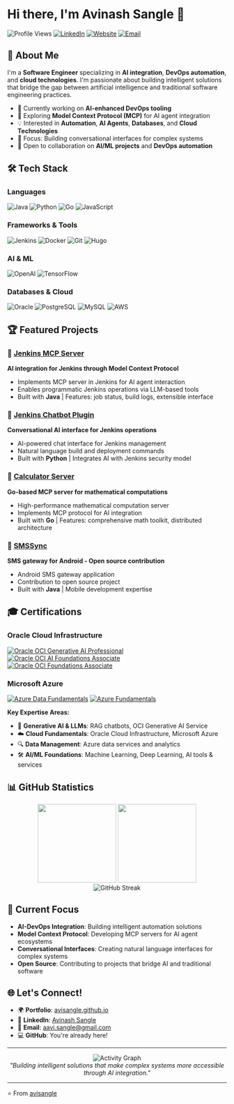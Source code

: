 # Hi there, I'm Avinash Sangle 👋

![Profile Views](https://komarev.com/ghpv/?username=avisangle&color=blue&style=flat-square)
[![LinkedIn](https://img.shields.io/badge/-LinkedIn-blue?style=flat-square&logo=Linkedin&logoColor=white&link=https://www.linkedin.com/in/avinashsangle/)](https://www.linkedin.com/in/avinashsangle/)
[![Website](https://img.shields.io/badge/-Portfolio-orange?style=flat-square&logo=firefox&logoColor=white&link=https://avisangle.github.io/)](https://avisangle.github.io/)
[![Email](https://img.shields.io/badge/-Email-red?style=flat-square&logo=gmail&logoColor=white&link=mailto:aavi.sangle@gmail.com)](mailto:aavi.sangle@gmail.com)

## 🚀 About Me

I'm a **Software Engineer** specializing in **AI integration**, **DevOps automation**, and **cloud technologies**. I'm passionate about building intelligent solutions that bridge the gap between artificial intelligence and traditional software engineering practices.

- 🔭 Currently working on **AI-enhanced DevOps tooling**
- 🌱 Exploring **Model Context Protocol (MCP)** for AI agent integration
- 💡 Interested in **Automation**, **AI Agents**, **Databases**, and **Cloud Technologies**
- 🎯 Focus: Building conversational interfaces for complex systems
- 📍 Open to collaboration on **AI/ML projects** and **DevOps automation**

## 🛠️ Tech Stack

### Languages
![Java](https://img.shields.io/badge/-Java-007396?style=flat-square&logo=java&logoColor=white)
![Python](https://img.shields.io/badge/-Python-3776AB?style=flat-square&logo=python&logoColor=white)
![Go](https://img.shields.io/badge/-Go-00ADD8?style=flat-square&logo=go&logoColor=white)
![JavaScript](https://img.shields.io/badge/-JavaScript-F7DF1E?style=flat-square&logo=javascript&logoColor=black)

### Frameworks & Tools
![Jenkins](https://img.shields.io/badge/-Jenkins-D24939?style=flat-square&logo=jenkins&logoColor=white)
![Docker](https://img.shields.io/badge/-Docker-2496ED?style=flat-square&logo=docker&logoColor=white)
![Git](https://img.shields.io/badge/-Git-F05032?style=flat-square&logo=git&logoColor=white)
![Hugo](https://img.shields.io/badge/-Hugo-FF4088?style=flat-square&logo=hugo&logoColor=white)

### AI & ML
![OpenAI](https://img.shields.io/badge/-OpenAI-412991?style=flat-square&logo=openai&logoColor=white)
![TensorFlow](https://img.shields.io/badge/-TensorFlow-FF6F00?style=flat-square&logo=tensorflow&logoColor=white)

### Databases & Cloud
![Oracle](https://img.shields.io/badge/-Oracle-F80000?style=flat-square&logo=oracle&logoColor=white)
![PostgreSQL](https://img.shields.io/badge/-PostgreSQL-336791?style=flat-square&logo=postgresql&logoColor=white)
![MySQL](https://img.shields.io/badge/-MySQL-4479A1?style=flat-square&logo=mysql&logoColor=white)
![AWS](https://img.shields.io/badge/-AWS-232F3E?style=flat-square&logo=amazon-aws&logoColor=white)

## 🏆 Featured Projects

### 🤖 [Jenkins MCP Server](https://github.com/avisangle/jenkins-mcp-server)
**AI integration for Jenkins through Model Context Protocol**
- Implements MCP server in Jenkins for AI agent interaction
- Enables programmatic Jenkins operations via LLM-based tools
- Built with **Java** | Features: job status, build logs, extensible interface

### 💬 [Jenkins Chatbot Plugin](https://github.com/avisangle/jenkins-chatbot-plugin)
**Conversational AI interface for Jenkins operations**
- AI-powered chat interface for Jenkins management
- Natural language build and deployment commands
- Built with **Python** | Integrates AI with Jenkins security model

### 🧮 [Calculator Server](https://github.com/avisangle/calculator-server)
**Go-based MCP server for mathematical computations**
- High-performance mathematical computation server
- Implements MCP protocol for AI integration
- Built with **Go** | Features: comprehensive math toolkit, distributed architecture

### 📱 [SMSSync](https://github.com/avisangle/SMSSync)
**SMS gateway for Android - Open source contribution**
- Android SMS gateway application
- Contribution to open source project
- Built with **Java** | Mobile development expertise

## 🎓 Certifications

### Oracle Cloud Infrastructure
[![Oracle OCI Generative AI Professional](https://img.shields.io/badge/Oracle-OCI%20Generative%20AI%20Professional-FF0000?style=flat-square&logo=oracle&logoColor=white)](https://catalog-education.oracle.com/pls/certview/sharebadge?id=C9CC851B921A511509CD9F2B90BBC22FF64DEFBBB247901467D1F0DCF7D54039)
[![Oracle OCI AI Foundations Associate](https://img.shields.io/badge/Oracle-OCI%20AI%20Foundations%20Associate-FF0000?style=flat-square&logo=oracle&logoColor=white)](https://catalog-education.oracle.com/pls/certview/sharebadge?id=67AAB2205EF253CF9485E6BED88EB27990661F6E1AE5EE0BD674D7CA8CA9AC8C)
[![Oracle OCI Foundations Associate](https://img.shields.io/badge/Oracle-OCI%20Foundations%20Associate-FF0000?style=flat-square&logo=oracle&logoColor=white)](https://catalog-education.oracle.com/pls/certview/sharebadge?id=58B7F37EC4D643D080B87D9C403D82EAF7075948283C5D779D5F20D7241A49A1)

### Microsoft Azure
[![Azure Data Fundamentals](https://img.shields.io/badge/Microsoft-Azure%20Data%20Fundamentals-0078D4?style=flat-square&logo=microsoft-azure&logoColor=white)](https://www.credly.com/badges/c8fad66e-ba09-45bc-9527-404a8cc02d21/public_url)
[![Azure Fundamentals](https://img.shields.io/badge/Microsoft-Azure%20Fundamentals-0078D4?style=flat-square&logo=microsoft-azure&logoColor=white)](https://www.credly.com/badges/c1e38536-5a10-4240-8d80-41362ab78353/public_url)

**Key Expertise Areas:**
- 🤖 **Generative AI & LLMs**: RAG chatbots, OCI Generative AI Service
- ☁️ **Cloud Fundamentals**: Oracle Cloud Infrastructure, Microsoft Azure
- 🔍 **Data Management**: Azure data services and analytics
- 🛠️ **AI/ML Foundations**: Machine Learning, Deep Learning, AI tools & services

## 📊 GitHub Statistics

<div align="center">
  <img height="180em" src="https://github-readme-stats.vercel.app/api?username=avisangle&show_icons=true&theme=tokyonight&include_all_commits=true&count_private=true"/>
  <img height="180em" src="https://github-readme-stats.vercel.app/api/top-langs/?username=avisangle&layout=compact&langs_count=8&theme=tokyonight"/>
</div>

<div align="center">
  <img src="https://github-readme-streak-stats.herokuapp.com/?user=avisangle&theme=tokyonight" alt="GitHub Streak"/>
</div>

## 🎯 Current Focus

- **AI-DevOps Integration**: Building intelligent automation solutions
- **Model Context Protocol**: Developing MCP servers for AI agent ecosystems
- **Conversational Interfaces**: Creating natural language interfaces for complex systems
- **Open Source**: Contributing to projects that bridge AI and traditional software

## 🌐 Let's Connect!

- 🌍 **Portfolio**: [avisangle.github.io](https://avisangle.github.io/)
- 💼 **LinkedIn**: [Avinash Sangle](https://www.linkedin.com/in/avinashsangle/)
- 📧 **Email**: [aavi.sangle@gmail.com](mailto:aavi.sangle@gmail.com)
- 💻 **GitHub**: You're already here!

---

<div align="center">
  <img src="https://github-readme-activity-graph.vercel.app/graph?username=avisangle&theme=tokyo-night&hide_border=true" alt="Activity Graph"/>
</div>

<div align="center">
  <em>"Building intelligent solutions that make complex systems more accessible through AI integration."</em>
</div>

---
⭐️ From [avisangle](https://github.com/avisangle)